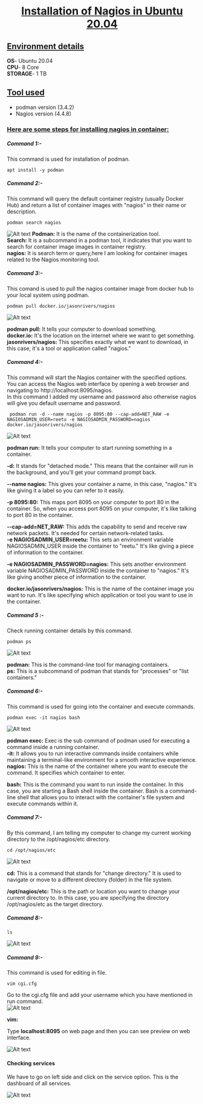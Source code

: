 
<u><h1 style="text-align:center">Installation of Nagios in Ubuntu 20.04 </h1></u>

<u><h2 >Environment details </h2></u>
**OS**- Ubuntu 20.04</br>
**CPU**- 8 Core</br>
**STORAGE**- 1 TB</br>

<u><h2 >Tool used </h2></u>

- podman version (3.4.2)
- Nagios version (4.4.8)
  
<u><h3 >Here are some steps for installing nagios in container: </h3></u>

##### Command 1:-
This command is used for installation of podman.
```
apt install -y podman
```
##### Command 2:-
This command will query the default container registry (usually Docker Hub) and return a list of container images with "nagios" in their name or description.
```
podman search nagios
```
![Alt text](image-fotor-20230909690.png)
**Podman:** It is the name of the containerization tool.</br>
**Search:** It is a subcommand in a podman tool, it indicates that you want to search for container image images in container registry.</br>
**nagios:** It is search term or query,here I am  looking for container images related to the Nagios monitoring tool.</br>

##### Command 3:-
This comand is used to pull the nagios container image from docker hub to your local system using podman.
```
podman pull docker.io/jasonrivers/nagios  
```
![Alt text](<Screenshot from 2023-09-04 20-07-24-fotor-2023090962043.png>)

**podman pull:** It tells your computer to download something.</br>
**docker.io:** It's the location on the internet where we want to get something.</br>
**jasonrivers/nagios:** This specifies exactly what we want to download, in this case, it's a tool or application called "nagios."



##### Command 4:- 
This command will start the Nagios container with the specified options. You can access the Nagios web interface by opening a web browser and navigating to http://localhost:8095/nagios.</br> 
In this command I added my username and password also otherwise nagios will give you default username and password.

```
 podman run -d --name nagios -p 8095:80 --cap-add=NET_RAW -e NAGIOSADMIN_USER=reetu -e NAGIOSADMIN_PASSWORD=nagios docker.io/jasonrivers/nagios
 ```
![Alt text](run-fotor-2023090963145-fotor-2023090911117.png)

**podman run:** It tells your computer to start running something in a container.

**-d:** It stands for "detached mode." This means that the container will run in the background, and you'll get your command prompt back.

**--name nagios:** This gives your container a name, in this case, "nagios." It's like giving it a label so you can refer to it easily.

**-p 8095:80:** This maps port 8095 on your computer to port 80 in the container. So, when you access port 8095 on your computer, it's like talking to port 80 in the container.

**--cap-add=NET_RAW:** This adds the capability to send and receive raw network packets. It's needed for certain network-related tasks.</br
                                                                                                                                          >
**-e NAGIOSADMIN_USER=reetu:** This sets an environment variable NAGIOSADMIN_USER inside the container to "reetu." It's like giving a piece of information to the container.

**-e NAGIOSADMIN_PASSWORD=nagios:** This sets another environment variable NAGIOSADMIN_PASSWORD inside the container to "nagios." It's like giving another piece of information to the container.

**docker.io/jasonrivers/nagios:** This is the name of the container image you want to run. It's like specifying which application or tool you want to use in the container.

##### Command 5 :-
 Check running container details by this command.
 ```
podman ps
```
![Alt text](<podman ps-fotor-20230909105549.png>)

**podman:** This is the command-line tool for managing containers.</br>
**ps:** This is a subcommand of podman that stands for "processes" or "list containers."

##### Command 6:-
This command is used for going into the container and execute commands.
```
podman exec -it nagios bash
```
![Alt text](<Screenshot from 2023-09-09 11-03-36-fotor-202309091163.png>)

**podman exec:** Exec is the sub command of podman used for executing a command inside a running container.</br>
**-it:** It allows you to run interactive commands inside containers while maintaining a terminal-like environment for a smooth interactive experience.</br>
**nagios:** This is the name of the container where you want to execute the command. It specifies which container to enter.</br>

**bash:** This is the command you want to run inside the container. In this case, you are starting a Bash shell inside the container. Bash is a command-line shell that allows you to interact with the container's file system and execute commands within it.

##### Command 7:-
By this command, I am telling my computer to change my current working directory to the /opt/nagios/etc directory.

```
cd /opt/nagios/etc
```

![Alt text](<Screenshot from 2023-09-09 11-08-52-fotor-20230909111153.png>)

**cd:** This is a command that stands for "change directory." It is used to navigate or move to a different directory (folder) in the file system.</br>

**/opt/nagios/etc:** This is the path or location you want to change your current directory to. In this case, you are specifying the directory /opt/nagios/etc as the target directory.</br>

##### Command 8:-
```
ls
```
![Alt text](<Screenshot from 2023-09-09 11-13-39-fotor-20230909113319.png>)


##### Command 9:-
This command is used  for editing in file.

```
vim cgi.cfg
```

Go to the cgi.cfg file and add your username which you have mentioned in run command.</BR>
![Alt text](<Screenshot from 2023-09-09 11-53-29-fotor-20230909115510-fotor-2023090912821.png>)

**vim:**


Type **localhost:8095** on web page and then you can see preview on web interface.</br>

![Alt text](<Screenshot from 2023-09-08 11-34-20.png>) 

#### Checking services
We have to go on left side and click on the service option.
This is the dashboard of all services.</br>





 

![Alt text](<Screenshot from 2023-09-08 23-30-45.png>)
